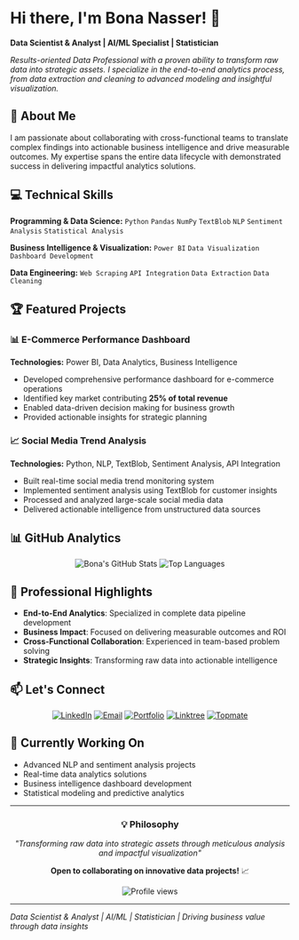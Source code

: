    # Hi there, I'm Bona Nasser! 👋

**Data Scientist & Analyst | AI/ML Specialist | Statistician**

*Results-oriented Data Professional with a proven ability to transform raw data into strategic assets. I specialize in the end-to-end analytics process, from data extraction and cleaning to advanced modeling and insightful visualization.*

## 🚀 About Me

I am passionate about collaborating with cross-functional teams to translate complex findings into actionable business intelligence and drive measurable outcomes. My expertise spans the entire data lifecycle with demonstrated success in delivering impactful analytics solutions.

## 💻 Technical Skills

**Programming & Data Science:** `Python` `Pandas` `NumPy` `TextBlob` `NLP` `Sentiment Analysis` `Statistical Analysis`

**Business Intelligence & Visualization:** `Power BI` `Data Visualization` `Dashboard Development`

**Data Engineering:** `Web Scraping` `API Integration` `Data Extraction` `Data Cleaning`

## 🏆 Featured Projects

### 📊 E-Commerce Performance Dashboard
**Technologies:** Power BI, Data Analytics, Business Intelligence
- Developed comprehensive performance dashboard for e-commerce operations
- Identified key market contributing **25% of total revenue**
- Enabled data-driven decision making for business growth
- Provided actionable insights for strategic planning

### 📈 Social Media Trend Analysis
**Technologies:** Python, NLP, TextBlob, Sentiment Analysis, API Integration
- Built real-time social media trend monitoring system
- Implemented sentiment analysis using TextBlob for customer insights
- Processed and analyzed large-scale social media data
- Delivered actionable intelligence from unstructured data sources

## 📊 GitHub Analytics

<div align="center">
  
![Bona's GitHub Stats](https://github-readme-stats.vercel.app/api?username=BONANASSER&show_icons=true&theme=radical&hide_border=true)
![Top Languages](https://github-readme-stats.vercel.app/api/top-langs/?username=BONANASSER&layout=compact&theme=radical&hide_border=true)

</div>

## 🌟 Professional Highlights

- **End-to-End Analytics**: Specialized in complete data pipeline development
- **Business Impact**: Focused on delivering measurable outcomes and ROI
- **Cross-Functional Collaboration**: Experienced in team-based problem solving
- **Strategic Insights**: Transforming raw data into actionable intelligence

## 📫 Let's Connect

<div align="center">

[![LinkedIn](https://img.shields.io/badge/LinkedIn-Connect-0077B5?style=for-the-badge&logo=linkedin)](https://linkedin.com/in/bona-nasser-894209288)
[![Email](https://img.shields.io/badge/Email-bonanasser4@gmail.com-D14836?style=for-the-badge&logo=gmail)](mailto:bonanasser4@gmail.com)
[![Portfolio](https://img.shields.io/badge/Portfolio-Visit-FF7139?style=for-the-badge)](https://bona-nasser.mystringly.com)
[![Linktree](https://img.shields.io/badge/Linktree-All_Links-39E09B?style=for-the-badge)](https://linktr.ee/bonanasser)
[![Topmate](https://img.shields.io/badge/Topmate-Connect-7B68EE?style=for-the-badge)](https://topmate.io/bonanasser)
</div>

## 🔄 Currently Working On

- Advanced NLP and sentiment analysis projects
- Real-time data analytics solutions
- Business intelligence dashboard development
- Statistical modeling and predictive analytics

---

<div align="center">

### 💡 Philosophy
*"Transforming raw data into strategic assets through meticulous analysis and impactful visualization"*

**Open to collaborating on innovative data projects!** 📈

<img src="https://komarev.com/ghpvc/?username=BONANASSER&color=blue&style=flat-square" alt="Profile views"/>

</div>

---

*Data Scientist & Analyst | AI/ML | Statistician | Driving business value through data insights*

